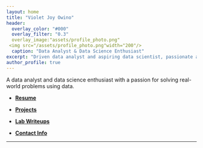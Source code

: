 ```yaml
---
layout: home
title: "Violet Joy Owino"
header:
  overlay_color: "#000"
  overlay_filter: "0.3"
  overlay_image:"assets/profile_photo.png"
 <img src="/assets/profile_photo.png"width="200"/>
  caption: "Data Analyst & Data Science Enthusiast"
excerpt: "Driven data analyst and aspiring data scientist, passionate about innovation, continuous learning, and delivering impactful insights through data."
author_profile: true
---
```

 A data analyst and data science enthusiast with a passion for solving real-world problems using data. 
- **[Resume](resume)**
   
- **[Projects](projects)**
   
- **[Lab Writeups](labs)**
- **[Contact Info](contact)**


---
